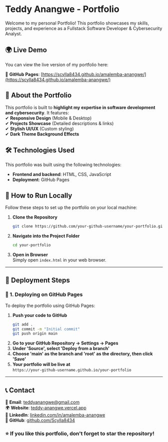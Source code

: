 
# Teddy Anangwe - Portfolio

Welcome to my personal Portfolio! This portfolio showcases my skills, projects, and experience as a Fullstack Software Developer & Cybersecurity Analyst.

## 🌍 Live Demo

You can view the live version of my portfolio here:  

🔹 **GitHub Pages**: [https://scylla8434.github.io/amalemba-anangwe/](https://scylla8434.github.io/amalemba-anangwe/)  


## 📜 About the Portfolio

This portfolio is built to **highlight my expertise in software development and cybersecurity**. It features:  
✔ **Responsive Design** (Mobile & Desktop)  
✔ **Projects Showcase** (Detailed descriptions & links)  
✔ **Stylish UI/UX** (Custom styling)  
✔ **Dark Theme Background Effects**  



## 🛠️ Technologies Used

This portfolio was built using the following technologies:

- **Frontend and backend**: HTML, CSS, JavaScript
- **Deployment**: GitHub Pages 


## 📌 How to Run Locally

Follow these steps to set up the portfolio on your local machine:

1. **Clone the Repository**
   ```bash
   git clone https://github.com/your-github-username/your-portfolio.git
   ```
2. **Navigate into the Project Folder**
   ```bash
   cd your-portfolio
   ```
3. **Open in Browser**  
   Simply open `index.html` in your web browser.

---

## 🚀 Deployment Steps

### **🔹 1. Deploying on GitHub Pages**
To deploy the portfolio using GitHub Pages:

1. **Push your code to GitHub**  
   ```bash
   git add .
   git commit -m "Initial commit"
   git push origin main
   ```
2. **Go to your GitHub Repository → Settings → Pages**
3. **Under 'Source', select 'Deploy from a branch'**
4. **Choose 'main' as the branch and 'root' as the directory, then click 'Save'**
5. **Your portfolio will be live at**  
   `https://your-github-username.github.io/your-portfolio`

---

## 📞 Contact

📧 **Email**: [teddyanangwe@gmail.com](mailto:teddyanangwe@gmail.com)  
🌍 **Website**: [teddy-anangwe.vercel.app](https://teddy-anangwe.vercel.app)  
💼 **LinkedIn**: [linkedin.com/in/amalemba-anangwe](https://linkedin.com/in/teddy-anangwe)  
🐙 **GitHub**: [github.com/Scylla8434](https://github.com/Scylla8434)  


### ⭐ If you like this portfolio, don't forget to star the repository!
